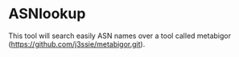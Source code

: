 # ASNlookup
This tool will search easily ASN names over a tool called metabigor (https://github.com/j3ssie/metabigor.git).
